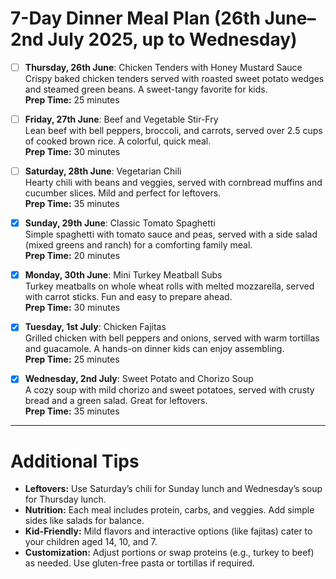 # 7-Day Dinner Meal Plan (26th June–2nd July 2025, up to Wednesday)

- [ ] **Thursday, 26th June**: Chicken Tenders with Honey Mustard Sauce  
Crispy baked chicken tenders served with roasted sweet potato wedges and steamed green beans. A sweet-tangy favorite for kids.  
**Prep Time:** 25 minutes

- [ ] **Friday, 27th June**: Beef and Vegetable Stir-Fry  
Lean beef with bell peppers, broccoli, and carrots, served over 2.5 cups of cooked brown rice. A colorful, quick meal.  
**Prep Time:** 30 minutes

- [ ] **Saturday, 28th June**: Vegetarian Chili  
Hearty chili with beans and veggies, served with cornbread muffins and cucumber slices. Mild and perfect for leftovers.  
**Prep Time:** 35 minutes

- [x] **Sunday, 29th June**: Classic Tomato Spaghetti  
Simple spaghetti with tomato sauce and peas, served with a side salad (mixed greens and ranch) for a comforting family meal.  
**Prep Time:** 20 minutes

- [x] **Monday, 30th June**: Mini Turkey Meatball Subs  
Turkey meatballs on whole wheat rolls with melted mozzarella, served with carrot sticks. Fun and easy to prepare ahead.  
**Prep Time:** 30 minutes

- [x] **Tuesday, 1st July**: Chicken Fajitas  
Grilled chicken with bell peppers and onions, served with warm tortillas and guacamole. A hands-on dinner kids can enjoy assembling.  
**Prep Time:** 25 minutes

- [x] **Wednesday, 2nd July**: Sweet Potato and Chorizo Soup  
A cozy soup with mild chorizo and sweet potatoes, served with crusty bread and a green salad. Great for leftovers.  
**Prep Time:** 35 minutes

---

# Additional Tips
- **Leftovers:** Use Saturday’s chili for Sunday lunch and Wednesday’s soup for Thursday lunch.  
- **Nutrition:** Each meal includes protein, carbs, and veggies. Add simple sides like salads for balance.  
- **Kid-Friendly:** Mild flavors and interactive options (like fajitas) cater to your children aged 14, 10, and 7.  
- **Customization:** Adjust portions or swap proteins (e.g., turkey to beef) as needed. Use gluten-free pasta or tortillas if required.

